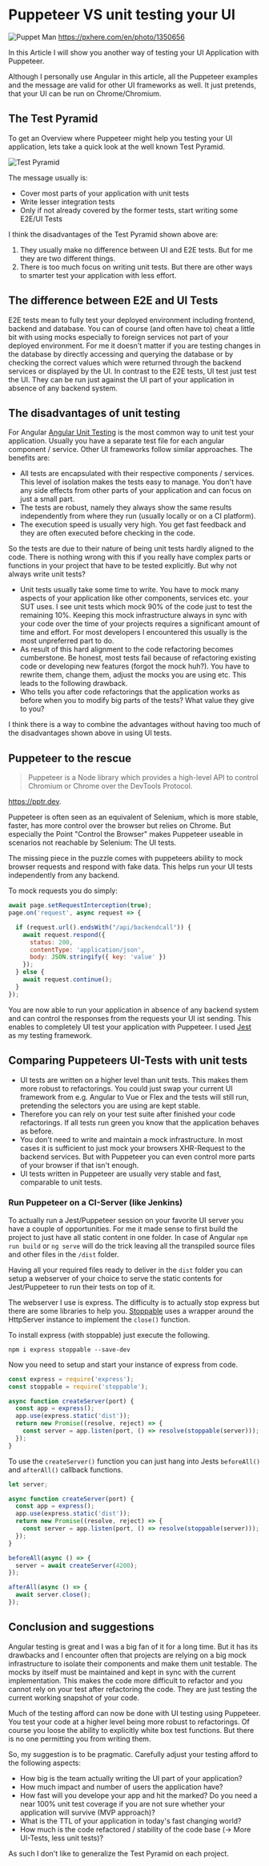 # Puppeteer VS unit testing your UI

![Puppet Man](puppet_man_human_fighter_robin_hood_doll_puppeteer_acting-1350656.jpg)
https://pxhere.com/en/photo/1350656

In this Article I will show you another way of testing your UI Application with Puppeteer.

Although I personally use Angular in this article, all the Puppeteer examples and the message are valid for other UI frameworks as well.
It just pretends, that your UI can be run on Chrome/Chromium.

## The Test Pyramid

To get an Overview where Puppeteer might help you testing your UI application, lets take a quick look
at the well known Test Pyramid.

![Test Pyramid](512px-Testing_Pyramid.svg.png)

The message usually is:
* Cover most parts of your application with unit tests
* Write lesser integration tests
* Only if not already covered by the former tests, start writing some E2E/UI Tests

I think the disadvantages of the Test Pyramid shown above are:
1. They usually make no difference between UI and E2E tests. But for me they are two different things.
2. There is too much focus on writing unit tests. But there are other ways to smarter test your application with less effort.

## The difference between E2E and UI Tests
E2E tests mean to fully test your deployed environment including frontend, backend and database. You can of course (and often have to) cheat a little bit with using mocks especially to foreign services not part of your deployed environment.
For me it doesn't matter if you are testing changes in the database by directly accessing and querying the database or by checking the correct values which were returned through the backend services or displayed by the UI.
In contrast to the E2E tests, UI test just test the UI. They can be run just against the UI part of your application in absence of any backend system.

## The disadvantages of unit testing

For Angular [Angular Unit Testing](https://angular.io/guide/testing) is the most common way to unit test your application. Usually you have a separate test file for each angular component / service. Other UI frameworks follow similar approaches. The benefits are:

* All tests are encapsulated with their respective components / services. This level of isolation makes the tests easy to manage. You don't have any side effects from other parts of your application and can focus on just a small part.
* The tests are robust, namely they always show the same results independently from where they run (usually locally or on a CI platform).
* The execution speed is usually very high. You get fast feedback and they are often executed before checking in the code.

So the tests are due to their nature of being unit tests hardly aligned to the code. There is nothing wrong with this if you really have complex parts or functions in your project that have to be tested explicitly.
But why not always write unit tests?

* Unit tests usually take some time to write. You have to mock many aspects of your application like other components, services etc. your SUT uses. I see unit tests which mock 90% of the code just to test the remaining 10%.
  Keeping this mock infrastructure always in sync with your code over the time of your projects requires a significant amount of time and effort. For most developers I encountered this usually is the most unpreferred part to do.
* As result of this hard alignment to the code refactoring becomes cumberstone. Be honest, most tests fail because of refactoring existing code or developing new features (forgot the mock huh?). You have to rewrite them, change them, adjust the mocks you are using etc. This leads to the following drawback.
* Who tells you after code refactorings that the application works as before when you to modify big parts of the tests? What value they give to you?

I think there is a way to combine the advantages without having too much of the disadvantages shown above in using UI tests.

## Puppeteer to the rescue

> Puppeteer is a Node library which provides a high-level API to control Chromium or Chrome over the DevTools Protocol.

https://pptr.dev.

Puppeteer is often seen as an equivalent of Selenium, which is more stable, faster, has more control over the browser but relies on Chrome.
But especially the Point "Control the Browser" makes Puppeteer useable in scenarios not reachable by Selenium: The UI tests.

The missing piece in the puzzle comes with puppeteers ability to mock browser requests and respond with fake data.
This helps run your UI tests independently from any backend.

To mock requests you do simply:

```javascript
await page.setRequestInterception(true);
page.on('request', async request => {

  if (request.url().endsWith("/api/backendcall")) {
    await request.respond({
      status: 200,
      contentType: 'application/json',
      body: JSON.stringify({ key: 'value' })
    });
  } else {
    await request.continue();
  }
});
```

You are now able to run your application in absence of any backend system and can control the responses from the requests your UI ist sending.
This enables to completely UI test your application with Puppeteer. I used [Jest](https://jestjs.io/) as my testing framework.

## Comparing Puppeteers UI-Tests with unit tests
* UI tests are written on a higher level than unit tests. This makes them more robust to refactorings. You could just swap your current UI framework from e.g. Angular to Vue or Flex and the tests will still run, pretending the selectors you are using are kept stable.
* Therefore you can rely on your test suite after finished your code refactorings. If all tests run green you know that the application behaves as before.
* You don't need to write and maintain a mock infrastructure. In most cases it is sufficient to just mock your browsers XHR-Request to the backend services. But with Puppeteer you can even control more parts of your browser if that isn't enough.
* UI tests written in Puppeteer are usually very stable and fast, comparable to unit tests.


### Run Puppeteer on a CI-Server (like Jenkins)

To actually run a Jest/Puppeteer session on your favorite UI server you have a couple of opportunities.
For me it made sense to first build the project to just have all static content in one folder. In case of Angular `npm run build` or `ng serve` will do the trick leaving all the transpiled source files and other files in the `/dist` folder.

Having all your required files ready to deliver in the `dist` folder you can setup a webserver of your choice to serve the static contents for Jest/Puppeteer to run their tests on top of it.

The webserver I use is express. The difficulty is to actually stop express but there are some libraries to help you. [Stoppable](https://www.npmjs.com/package/stoppable) uses a wrapper around the HttpServer instance to implement the `close()` function.

To install express (with stoppable) just execute the following.

```
npm i express stoppable --save-dev
```

Now you need to setup and start your instance of express from code.

```javascript
const express = require('express');
const stoppable = require('stoppable');

async function createServer(port) {
  const app = express();
  app.use(express.static('dist'));
  return new Promise((resolve, reject) => {
    const server = app.listen(port, () => resolve(stoppable(server)));
  });
}
```

To use the `createServer()` function you can just hang into Jests `beforeAll()` and `afterAll()` callback functions.

```javascript
let server;

async function createServer(port) {
  const app = express();
  app.use(express.static('dist'));
  return new Promise((resolve, reject) => {
    const server = app.listen(port, () => resolve(stoppable(server)));
  });
}

beforeAll(async () => {
  server = await createServer(4200);
});

afterAll(async () => {
  await server.close();
});
```


## Conclusion and suggestions
Angular testing is great and I was a big fan of it for a long time. But it has its drawbacks and I encounter often that projects are relying on a big mock infrastructure to isolate their components and make them unit testable. The mocks by itself must be maintained and kept in sync with the current implementation.
This makes the code more difficult to refactor and you cannot rely on your test after refactoring the code. They are just testing the current working snapshot of your code.

Much of the testing afford can now be done with UI testing using Puppeteer. You test your code at a higher level being more robust to refactorings.
Of course you loose the ability to explicitly white box test functions. But there is no one permitting you from writing them.

So, my suggestion is to be pragmatic. Carefully adjust your testing afford to the following aspects:
  * How big is the team actually writing the UI part of your application?
  * How much impact and number of users the application have?
  * How fast will you develope your app and hit the marked? Do you need a near 100% unit test coverage if you are not sure whether your application will survive (MVP approach)?
  * What is the TTL of your application in today's fast changing world?
  * How much is the code refactored / stability of the code base (-> More UI-Tests, less unit tests)?

As such I don't like to generalize the Test Pyramid on each project.
